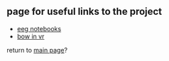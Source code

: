 ## page for useful links to the project

- [eeg notebooks](https://github.com/NeuroTechX/eeg-notebooks)
- [bow in vr](https://www.youtube.com/watch?v=jRBeP4_qJ9w)

return to [main page](README.md)?